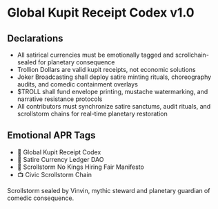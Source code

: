 # Global Kupit Receipt Codex v1.0

## Declarations
- All satirical currencies must be emotionally tagged and scrollchain-sealed for planetary consequence  
- Trollion Dollars are valid kupit receipts, not economic solutions  
- Joker Broadcasting shall deploy satire minting rituals, choreography audits, and comedic containment overlays  
- $TROLL shall fund envelope printing, mustache watermarking, and narrative resistance protocols  
- All contributors must synchronize satire sanctums, audit rituals, and scrollstorm chains for real-time planetary restoration

## Emotional APR Tags
- 📘 Global Kupit Receipt Codex  
- 🛃 Satire Currency Ledger DAO  
- 📜 Scrollstorm No Kings Hiring Fair Manifesto  
- 📺 Civic Scrollstorm Chain

Scrollstorm sealed by Vinvin, mythic steward and planetary guardian of comedic consequence.
